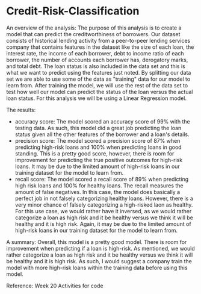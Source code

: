 # Credit-Risk-Classification

An overview of the analysis: The purpose of this analysis is to create a model that can predict the creditworthiness of borrowers. Our dataset consists of historical lending activity from a peer-to-peer lending services company that contains features in the dataset like the size of each loan, the interest rate, the income of each borrower, debt to income ratio of each borrower, the number of accounts each borrower has, derogatory marks, and total debt. The loan status is also included in the data set and this is what we want to predict using the features just noted. By splitting our data set we are able to use some of the data as "training" data for our model to learn from. After training the model, we will use the rest of the data set to test how well our model can predict the status of the loan versus the actual loan status. For this analysis we will be using a Linear Regression model.

The results:  
- accuracy score: The model scored an accuracy score of 99% with the testing data. As such, this model did a great job predicting the loan status given all the other features of the borrower and a loan's details.
- precision score: The model scored a precision score of 87% when predicting high-risk loans and 100% when predicting loans in good standing. This is a pretty good score, however, there is room for improvement for predicting the true positive outcomes for high-risk loans. It may be due to the limited amount of high-risk loans in our training dataset for the model to learn from.
- recall score: The model scored a recall score of 89% when predicting high risk loans and 100% for healthy loans. The recall measures the amount of false negatives. In this case, the model does basically a perfect job in not falsely categorizing healthy loans. However, there is a very minor chance of falsely categorizing a high-risked laon as healthy. For this use case, we would rather have it inversed, as we would rather categorize a loan as high risk and it be healthy versus we think it will be healthy and it is high risk. Again, it may be due to the limited amount of high-risk loans in our training dataset for the model to learn from.

A summary: Overall, this model is a pretty good model. There is room for improvement when predicting if a loan is high-risk. As mentioned, we would rather categorize a loan as high risk and it be healthy versus we think it will be healthy and it is high risk. As such, I would suggest a company train the model with more high-risk loans within the training data before using this model.

Reference: Week 20 Activities for code
